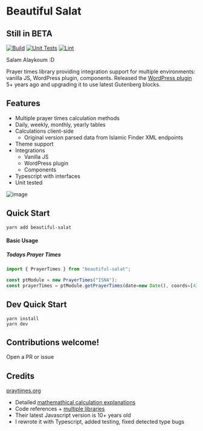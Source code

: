 # Beautiful Salat
## Still in BETA

[![Build](https://github.com/NazimHAli/beautiful-salat/actions/workflows/build.yml/badge.svg)](https://github.com/NazimHAli/beautiful-salat/actions/workflows/build.yml)
[![Unit Tests](https://github.com/NazimHAli/beautiful-salat/actions/workflows/unit-tests.yml/badge.svg)](https://github.com/NazimHAli/beautiful-salat/actions/workflows/unit-tests.yml)
[![Lint](https://github.com/NazimHAli/beautiful-salat/actions/workflows/lint.yml/badge.svg)](https://github.com/NazimHAli/beautiful-salat/actions/workflows/lint.yml)

Salam Alaykoum :D

Prayer times library providing integration support for multiple environments: vanilla JS, WordPress plugin, components. Released the [WordPress plugin](https://wordpress.org/plugins/beautiful-salat/) 5+ years ago and upgrading it to use latest Gutenberg blocks.

## Features

-   Multiple prayer times calculation methods
-   Daily, weekly, monthly, yearly tables
-   Calculations client-side
    -   Original version parsed data from Islamic Finder XML endpoints
-   Theme support
-   Integrations
    -   Vanilla JS
    -   WordPress plugin
    -   Components
-   Typescript with interfaces
-   Unit tested

![image](https://user-images.githubusercontent.com/26750288/145725761-cd675172-2e51-4b29-8619-b7ecff02b268.png)

## Quick Start
```
yarn add beautiful-salat
```

#### Basic Usage
##### Todays Prayer Times

```javascript
import { PrayerTimes } from "beautiful-salat";

const ptModule = new PrayerTimes("ISNA");
const prayerTimes = ptModule.getPrayerTimes(date=new Date(), coords=[43, -80], timezone=-5);
```

## Dev Quick Start

```
yarn install
yarn dev
```


## Contributions welcome!

Open a PR or issue

## Credits

[praytimes.org](http://praytimes.org/)

-   Detailed [mathemathical calculation explanations](http://praytimes.org/calculation)
-   Code references + [multiple libraries](http://praytimes.org/code/)
-   Their latest Javascript version is 10+ years old
-   I rewrote it with Typescript, added testing, fixed detected type bugs
